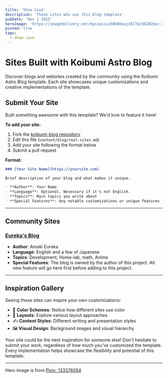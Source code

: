 ```yaml
---
title: 'Show Case'
description: 'Those sites who use this blog template'
pubDate: 'Nov 1 2025'
heroImage: 'https://imagedelivery.net/6gszw1iux5BH0bnwjXECTQ/d8282bec-7b65-4fdb-398f-5150a100f700/public'
pinned: true
tags:
  - show case
---
```


# Sites Built with Koibumi Astro Blog

Discover blogs and websites created by the community using the Koibumi Astro Blog template. Each site showcases unique customizations and creative implementations of the template.

## Submit Your Site

Built something awesome with this template? We'd love to feature it here!

**To add your site:**

1. Fork the [koibumi-blog repository](https://github.com/haruki-nikaidou/koibumi-blog)
2. Edit this file (`content/blog/real-sites.md`)
3. Add your site following the format below
4. Submit a pull request

**Format:**

```markdown
### [Your Site Name](https://yoursite.com)

Brief description of your blog and what makes it unique.

- **Author**: Your Name
- **Language**: Optional. Necessary if it's not English.
- **Topics**: Main topics you write about
- **Special Features**: Any notable customizations or unique features
```

---

## Community Sites

### [Eureka's Blog](https://blog.plr.moe/)

- **Author**: Amaki Eureka
- **Language**: English and a few of Japanese
- **Topics**: Development, Home-lab, math, Anime
- **Special Features**: The blog is owned by the author of this project. All new feature will go here first before adding to this project.

---

## Inspiration Gallery

Seeing these sites can inspire your own customizations:

- 🎨 **Color Schemes**: Notice how different sites use color
- 📱 **Layouts**: Explore various layout approaches
- ✍️ **Content Styles**: Different writing and presentation styles
- 🖼️ **Visual Design**: Background images and visual hierarchy

Your site could be the next inspiration for someone else! Don't hesitate to submit your work, regardless of how much you've customized the template. Every implementation helps showcase the flexibility and potential of this template.

---

Hero image is from [Pixiv: 133376054](https://www.pixiv.net/artworks/133376054)